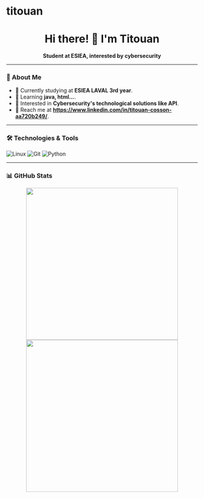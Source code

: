 # titouan
<h1 align="center">Hi there! 👋 I'm Titouan</h1>  

<p align="center">
  <b>Student at ESIEA, interested by cybersecurity</b>
</p>

---

### 🚀 About Me
- 💼 Currently studying at **ESIEA LAVAL 3rd year**.
- 🌱 Learning **java, html...**.
- 🤔 Interested in **Cybersecurity's technological solutions like API**.
- 📧 Reach me at **https://www.linkedin.com/in/titouan-cosson-aa720b249/**.


---

### 🛠️ Technologies & Tools
![Linux](https://img.shields.io/badge/Linux-FCC624?style=for-the-badge&logo=linux&logoColor=black)
![Git](https://img.shields.io/badge/Git-F05032?style=for-the-badge&logo=git&logoColor=white)
![Python](https://img.shields.io/badge/Python-3776AB?style=for-the-badge&logo=python&logoColor=white)

---

### 📊 GitHub Stats
<p align="center">
  <img src="https://github-readme-stats.vercel.app/api?username=cosinussnus&show_icons=true&theme=radical" width="400">
  <img src="https://github-readme-streak-stats.herokuapp.com/?user=cosinussnus&theme=radical" width="400">
</p>
